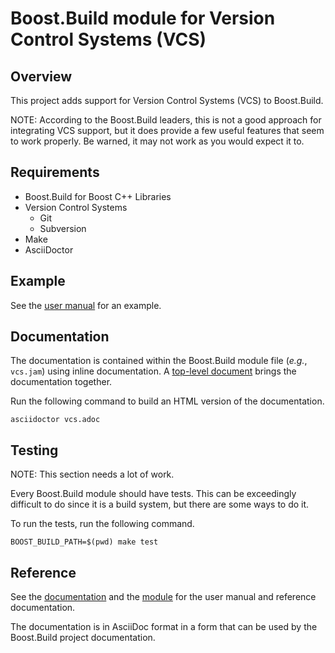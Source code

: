 <!-- Copyright 2019 Thomas Brown -->
<!-- Distributed under the Boost Software License, Version 1.0. (See -->
<!-- accompanying file LICENSE_1_0.txt or copy at -->
<!-- http://www.boost.org/LICENSE_1_0.txt) -->

# Boost.Build module for Version Control Systems (VCS)

## Overview

This project adds support for Version Control Systems (VCS) to
Boost.Build.

NOTE: According to the Boost.Build leaders, this is not a good
approach for integrating VCS support, but it does provide a few useful
features that seem to work properly.  Be warned, it may not work as
you would expect it to.

## Requirements

* Boost.Build for Boost C++ Libraries
* Version Control Systems
  * Git
  * Subversion
* Make
* AsciiDoctor

## Example

See the [user manual](vcs.adoc) for an example.

## Documentation

The documentation is contained within the Boost.Build module file
(*e.g.*, `vcs.jam`) using inline documentation.  A [top-level
document](vcs.adoc) brings the documentation together.

Run the following command to build an HTML version of the
documentation.

``` shell
asciidoctor vcs.adoc
```

## Testing

NOTE: This section needs a lot of work.

Every Boost.Build module should have tests.  This can be exceedingly
difficult to do since it is a build system, but there are some ways to
do it.

To run the tests, run the following command.

``` shell
BOOST_BUILD_PATH=$(pwd) make test
```

## Reference

See the [documentation](vcs.adoc) and the [module](vcs.jam) for the
user manual and reference documentation.

The documentation is in AsciiDoc format in a form that can be used by
the Boost.Build project documentation.
